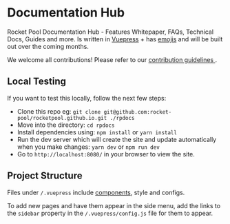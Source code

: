 # Documentation Hub

Rocket Pool Documentation Hub - Features Whitepaper, FAQs, Technical Docs, Guides and more. Is written in [Vuepress](https://v1.vuepress.vuejs.org/guide/#how-it-works) + has [emojis](https://github.com/markdown-it/markdown-it-emoji/blob/master/lib/data/full.json) and will be built out over the coming months.

We welcome all contributions! Please refer to our [ contribution guidelines ]( ./CONTRIBUTING.md ).

## Local Testing

If you want to test this locally, follow the next few steps:

- Clone this repo eg: `git clone git@github.com:rocket-pool/rocketpool.github.io.git ./rpdocs`
- Move into the directory: `cd rpdocs`
- Install dependencies using: `npm install` or `yarn install`
- Run the dev server which will create the site and update automatically when you make changes: `yarn dev` or `npm run dev`
- Go to `http://localhost:8080/` in your browser to view the site.

## Project Structure

Files under `/.vuepress` include [components](https://vuejs.org/v2/guide/components.html), style and configs.

To add new pages and have them appear in the side menu, add the links to the `sidebar` property in the `/.vuepress/config.js` file for them to appear.
